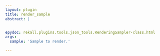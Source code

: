 ```yaml
---
layout: plugin
title: render_sample
abstract: |


epydoc: rekall.plugins.tools.json_tools.RenderingSampler-class.html
args:
  sample: 'Sample to render.'

---
```



